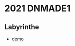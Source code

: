 # 2021 DNMADE1

## Labyrinthe
* [demo](https://eminet666.github.io/share/2021/dnmade1/demo_labyrinthe.html)

